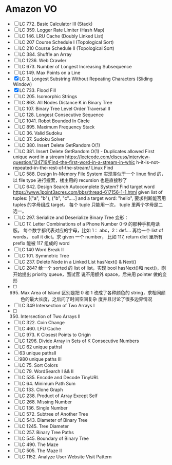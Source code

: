 # Amazon VO

-   [ ] LC 772. Basic Calculator III (Stack)
-   [ ] LC 359. Logger Rate Limiter (Hash Map)
-   [ ] LC 146. LRU Cache (Doubly Linked List)
-   [ ] LC 207 Course Schedule I (Topological Sort)
-   [ ] LC 210 Course Schedule II (Topological Sort)
-   [ ] LC 384. Shuffle an Array
-   [ ] LC 1236. Web Crawler
-   [ ] LC 673. Number of Longest Increasing Subsequence
-   [ ] LC 149. Max Points on a Line
-   [x] LC 3. Longest Substring Without Repeating Characters (Sliding Window)
-   [x] LC 733. Flood Fill
-   [ ] LC 205. Isomorphic Strings
-   [ ] LC 863. All Nodes Distance K in Binary Tree
-   [ ] LC 107. Binary Tree Level Order Traversal II
-   [ ] LC 128. Longest Consecutive Sequence
-   [ ] LC 1041. Robot Bounded In Circle
-   [ ] LC 895. Maximum Frequency Stack
-   [ ] LC 36. Valid Sudoku
-   [ ] LC 37. Sudoku Solver
-   [ ] LC 380. Insert Delete GetRandom O(1)
-   [ ] LC 381. Insert Delete GetRandom O(1) - Duplicates allowed
        First unique word in a stream
        https://leetcode.com/discuss/interview-question/124719/Find-the-first-word-in-a-stream-in-whic
        h-it-is-not-repeated-in-the-rest-of-the-stream/
        Linux Find
-   [ ] LC 588. Design In-Memory File System
        实现类似于⼀个 linux find 的，以 file type 进⾏搜索，楼主⽤的 recursion 也是直接秒了
-   [ ] LC 642. Design Search Autocomplete System?
        Find target word
        https://www.1point3acres.com/bbs/thread-617156-1-1.html
        given list of tuples: [("a", "b"), ("b", "c".....] and a target word: "hello", 要求判断能否⽤ tuples
        的字母组成 target。 每个 tuple 只能⽤⼀次， tuple ⾥两个字母是⼆选⼀。
-   [ ] LC 297. Serialize and Deserialize Binary Tree
        变形：
-   [ ] LC 17. Letter Combinations of a Phone Number
        0-9 的那种⼿机电话版。 每个数字都代表对应的字母，⽐如 1： abc，2：def.... 再给⼀个
        list of words， call it dict。求 given ⼀个 number， ⽐如 117, return dict ⾥所有 prefix 能被
        117 组成的 word
-   [ ] LC 140 Word Break II
-   [ ] LC 101. Symmetric Tree
-   [ ] LC 237. Delete Node in a Linked List
        hasNext() & Next()
-   [ ] LC 284?
        给⼀个 sorted 的 list of list，实现 bool hasNext()和 next()，刚开始提出 priority queue，⾯试官
        说不⽤额外 space，后来⽤ pointer 做的变形
-   [ ] 695. Max Area of Island
         区别是把 0 和 1 改成了各种颜⾊的 string，求相同颜⾊的最⼤长度，之后问了时间空间复杂
         度并且讨论了很多边界情况
-   [ ] LC 349 Intersection of Two Arrays I
-   [ ] 350. Intersection of Two Arrays II
-   [ ] LC 322. Coin Change
-   [ ] LC 460. LFU Cache
-   [ ] LC 973. K Closest Points to Origin
-   [ ] LC 1296. Divide Array in Sets of K Consecutive Numbers
-   [ ] LC 62 unique pathsI
-   [ ] 63 unique pathsII
-   [ ] 980 unique paths III
-   [ ] LC 75. Sort Colors
-   [ ] LC 79. WordSearch I && II
-   [ ] LC 535. Encode and Decode TinyURL
-   [ ] LC 64. Minimum Path Sum
-   [ ] LC 133. Clone Graph
-   [ ] LC 238. Product of Array Except Self
-   [ ] LC 268. Missing Number
-   [ ] LC 136. Single Number
-   [ ] LC 572. Subtree of Another Tree
-   [ ] LC 543. Diameter of Binary Tree
-   [ ] LC 1245. Tree Diameter
-   [ ] LC 257. Binary Tree Paths
-   [ ] LC 545. Boundary of Binary Tree
-   [ ] LC 490. The Maze
-   [ ] LC 505. The Maze II
-   [ ] LC 1152. Analyze User Website Visit Pattern
